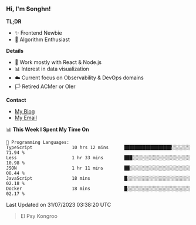 ### Hi, I'm Songhn!

**TL;DR**

- ✨ Frontend Newbie
- 🎈 Algorithm Enthusiast

**Details**

- 🎯 Work mostly with React & Node.js
- 📊 Interest in data visualization
- ☁️ Current focus on Observability & DevOps domains
- 🏳️ Retired ACMer or OIer

**Contact**
- [My Blog](https://blog.songhn.com)
- [My Email](mailto:songhn233@gmail.com)

<!--START_SECTION:waka-->
📊 **This Week I Spent My Time On** 

```text
💬 Programming Languages: 
TypeScript               10 hrs 12 mins      ██████████████████░░░░░░░   71.94 % 
Less                     1 hr 33 mins        ███░░░░░░░░░░░░░░░░░░░░░░   10.98 % 
JSON                     1 hr 11 mins        ██░░░░░░░░░░░░░░░░░░░░░░░   08.44 % 
JavaScript               18 mins             █░░░░░░░░░░░░░░░░░░░░░░░░   02.18 % 
Docker                   18 mins             █░░░░░░░░░░░░░░░░░░░░░░░░   02.17 % 
```


 Last Updated on 31/07/2023 03:38:20 UTC
<!--END_SECTION:waka-->

> El Psy Kongroo
